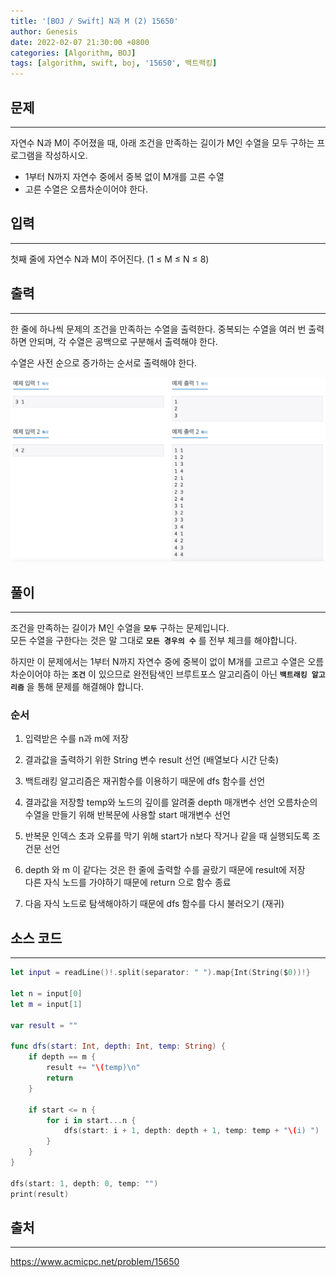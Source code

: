 ```yaml
---
title: '[BOJ / Swift] N과 M (2) 15650'
author: Genesis
date: 2022-02-07 21:30:00 +0800
categories: [Algorithm, BOJ]
tags: [algorithm, swift, boj, '15650', 백트랙킹]
---
```


## __문제__
***
자연수 N과 M이 주어졌을 때, 아래 조건을 만족하는 길이가 M인 수열을 모두 구하는 프로그램을 작성하시오.

- 1부터 N까지 자연수 중에서 중복 없이 M개를 고른 수열
- 고른 수열은 오름차순이어야 한다.

## __입력__
***
첫째 줄에 자연수 N과 M이 주어진다. (1 ≤ M ≤ N ≤ 8)

## __출력__
***
한 줄에 하나씩 문제의 조건을 만족하는 수열을 출력한다. 중복되는 수열을 여러 번 출력하면 안되며, 각 수열은 공백으로 구분해서 출력해야 한다.

수열은 사전 순으로 증가하는 순서로 출력해야 한다.


![BOJ_15650](/assets/img/Algorithm/BOJ_15650.png)

## __풀이__
***
조건을 만족하는 길이가 M인 수열을 __`모두`__ 구하는 문제입니다.  
모든 수열을 구한다는 것은 말 그대로 __`모든 경우의 수`__ 를 전부 체크를 해야합니다.

하지만 이 문제에서는 1부터 N까지 자연수 중에 중복이 없이 M개를 고르고 수열은 오름차순이어야 하는 __`조건`__ 이 있으므로 완전탐색인 브루트포스 알고리즘이 아닌 __`백트래킹 알고리즘`__ 을 통해 문제를 해결해야 합니다.

### __순서__

1. 입력받은 수를 n과 m에 저장

2. 결과값을 출력하기 위한 String 변수 result 선언 (배열보다 시간 단축)

3. 백트래킹 알고리즘은 재귀함수를 이용하기 때문에 dfs 함수를 선언
   
4. 결과값을 저장할 temp와 노드의 깊이를 알려줄 depth 매개변수 선언
   오름차순의 수열을 만들기 위해 반복문에 사용할 start 매개변수 선언

5. 반복문 인덱스 초과 오류를 막기 위해 start가 n보다 작거나 같을 때 실행되도록 조건문 선언
   
6. depth 와 m 이 같다는 것은 한 줄에 출력할 수를 골랐기 때문에 result에 저장  
   다른 자식 노드를 가야하기 때문에 return 으로 함수 종료 

7. 다음 자식 노드로 탐색해야하기 때문에 dfs 함수를 다시 불러오기 (재귀)

## __소스 코드__ 
***

```swift
let input = readLine()!.split(separator: " ").map{Int(String($0))!}

let n = input[0]
let m = input[1]

var result = ""

func dfs(start: Int, depth: Int, temp: String) {
    if depth == m {
        result += "\(temp)\n"
        return
    }

    if start <= n {
        for i in start...n {
            dfs(start: i + 1, depth: depth + 1, temp: temp + "\(i) ")
        }
    }
}

dfs(start: 1, depth: 0, temp: "")
print(result)
```


## __출처__
***
https://www.acmicpc.net/problem/15650